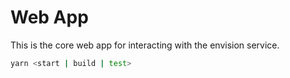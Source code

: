 # Web App

This is the core web app for interacting with the envision service.

```bash
yarn <start | build | test>
```
